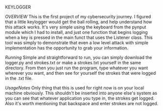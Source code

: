 KEYLOGGER

_OVERVIEW_
This is the first project of my cybersecurity journey. I figured that a little keylogger would get the ball rolling, and help understand how this attack works. 
  It's very simple using the keyboard from the pynput module which I had to install, and just one function that begins logging when a key is pressed in the main funct that uses the Listener class.
      This tool was simply to demonstrate that even a low level attack with simple implementation has the opportunity to grab your information. 

 _Running_
Simple and straightforward to run, you can simply download the logger.py and strokes.txt or make a strokes.txt yourself in the same directory. From then you just run the program, type whatever you want wherever you want,
    and then see for yourself the strokes that were logged in the .txt file. 

_UsageNotes_ 
Only thing that this is used for right now is on your local machine obviously. This shouldn't be inserted into anyone else's system as you can see that whatever application you type in, the strokes get logged.
    Also it's worth mentioning that backspace and enter strokes are not logged. 
